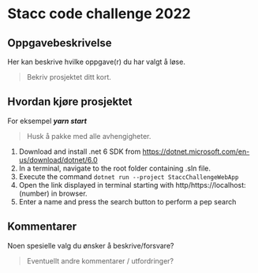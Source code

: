 # Stacc code challenge 2022

## Oppgavebeskrivelse
Her kan beskrive hvilke oppgave(r) du har valgt å løse.
> Bekriv prosjektet ditt kort.


## Hvordan kjøre prosjektet
For eksempel ***yarn start***
> Husk å pakke med alle avhengigheter.

1. Download and install .net 6 SDK from https://dotnet.microsoft.com/en-us/download/dotnet/6.0
2. In a terminal, navigate to the root folder containing .sln file.
3. Execute the command `dotnet run --project StaccChallengeWebApp`
4. Open the link displayed in terminal starting with http/https://localhost:(number) in browser.
5. Enter a name and press the search button to perform a pep search

## Kommentarer
Noen spesielle valg du ønsker å beskrive/forsvare?
> Eventuellt andre kommentarer / utfordringer?

